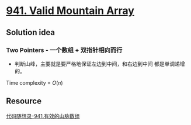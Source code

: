 # [941. Valid Mountain Array](https://leetcode.com/problems/valid-mountain-array/description/)

## Solution idea

### Two Pointers - 一个数组 + 双指针相向而行

* 判断山峰，主要就是要严格地保证左边到中间，和右边到中间 都是单调递增的。

Time complexity = $O(n)$

## Resource
[代码随想录-941.有效的山脉数组](https://github.com/youngyangyang04/leetcode-master/blob/master/problems/0941.%E6%9C%89%E6%95%88%E7%9A%84%E5%B1%B1%E8%84%89%E6%95%B0%E7%BB%84.md)